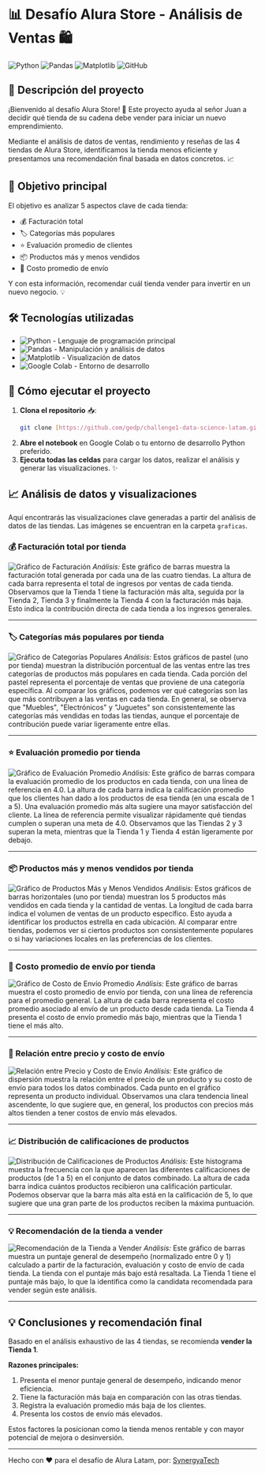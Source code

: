 # 📊 Desafío Alura Store - Análisis de Ventas 🛍️

![Python](https://img.shields.io/badge/Python-3776AB?style=for-the-badge&logo=python&logoColor=white)
![Pandas](https://img.shields.io/badge/Pandas-150458?style=for-the-badge&logo=pandas&logoColor=white)
![Matplotlib](https://img.shields.io/badge/Matplotlib-11557C?style=for-the-badge&logo=matplotlib&logoColor=white)
![GitHub](https://img.shields.io/badge/GitHub-100000?style=for-the-badge&logo=github&logoColor=white)

## 📝 Descripción del proyecto

¡Bienvenido al desafío Alura Store! 🎯 Este proyecto ayuda al señor Juan a decidir qué tienda de su cadena debe vender para iniciar un nuevo emprendimiento.

Mediante el análisis de datos de ventas, rendimiento y reseñas de las 4 tiendas de Alura Store, identificamos la tienda menos eficiente y presentamos una recomendación final basada en datos concretos. 📈

## 🎯 Objetivo principal

El objetivo es analizar 5 aspectos clave de cada tienda:
- 💰 Facturación total
- 🏷️ Categorías más populares
- ⭐ Evaluación promedio de clientes
- 📦 Productos más y menos vendidos
- 🚚 Costo promedio de envío

Y con esta información, recomendar cuál tienda vender para invertir en un nuevo negocio. 💡

## 🛠️ Tecnologías utilizadas

- ![Python](https://img.shields.io/badge/Python-3776AB?style=for-the-badge&logo=python&logoColor=white) - Lenguaje de programación principal
- ![Pandas](https://img.shields.io/badge/Pandas-150458?style=for-the-badge&logo=pandas&logoColor=white) - Manipulación y análisis de datos
- ![Matplotlib](https://img.shields.io/badge/Matplotlib-11557C?style=for-the-badge&logo=matplotlib&logoColor=white) - Visualización de datos
- ![Google Colab](https://img.shields.io/badge/Google_Colab-F9AB00?style=for-the-badge&logo=googlecolab&logoColor=white) - Entorno de desarrollo

## 🚀 Cómo ejecutar el proyecto

1. **Clona el repositorio** 📥:
    ```bash
    git clone [https://github.com/gedp/challenge1-data-science-latam.git](https://github.com/gedp/challenge1-data-science-latam.git)
    ```
2. **Abre el notebook** en Google Colab o tu entorno de desarrollo Python preferido.
3. **Ejecuta todas las celdas** para cargar los datos, realizar el análisis y generar las visualizaciones. ✨

## 📈 Análisis de datos y visualizaciones

Aquí encontrarás las visualizaciones clave generadas a partir del análisis de datos de las tiendas. Las imágenes se encuentran en la carpeta `graficas`.

### 💰 Facturación total por tienda

![Gráfico de Facturación](graficas/Facturacion_total_por_tiendas.png)
*Análisis:* Este gráfico de barras muestra la facturación total generada por cada una de las cuatro tiendas. La altura de cada barra representa el total de ingresos por ventas de cada tienda. Observamos que la Tienda 1 tiene la facturación más alta, seguida por la Tienda 2, Tienda 3 y finalmente la Tienda 4 con la facturación más baja. Esto indica la contribución directa de cada tienda a los ingresos generales.

---

### 🏷️ Categorías más populares por tienda

![Gráfico de Categorías Populares](graficas/categorias_populares.png)
*Análisis:* Estos gráficos de pastel (uno por tienda) muestran la distribución porcentual de las ventas entre las tres categorías de productos más populares en cada tienda. Cada porción del pastel representa el porcentaje de ventas que proviene de una categoría específica. Al comparar los gráficos, podemos ver qué categorías son las que más contribuyen a las ventas en cada tienda. En general, se observa que "Muebles", "Electrónicos" y "Juguetes" son consistentemente las categorías más vendidas en todas las tiendas, aunque el porcentaje de contribución puede variar ligeramente entre ellas.

---

### ⭐ Evaluación promedio por tienda

![Gráfico de Evaluación Promedio](graficas/Evaluacion_promedio.png)
*Análisis:* Este gráfico de barras compara la evaluación promedio de los productos en cada tienda, con una línea de referencia en 4.0. La altura de cada barra indica la calificación promedio que los clientes han dado a los productos de esa tienda (en una escala de 1 a 5). Una evaluación promedio más alta sugiere una mayor satisfacción del cliente. La línea de referencia permite visualizar rápidamente qué tiendas cumplen o superan una meta de 4.0. Observamos que las Tiendas 2 y 3 superan la meta, mientras que la Tienda 1 y Tienda 4 están ligeramente por debajo.

---

### 📦 Productos más y menos vendidos por tienda

![Gráfico de Productos Más y Menos Vendidos](graficas/productos_mas_vendidos.png)
*Análisis:* Estos gráficos de barras horizontales (uno por tienda) muestran los 5 productos más vendidos en cada tienda y la cantidad de ventas. La longitud de cada barra indica el volumen de ventas de un producto específico. Esto ayuda a identificar los productos estrella en cada ubicación. Al comparar entre tiendas, podemos ver si ciertos productos son consistentemente populares o si hay variaciones locales en las preferencias de los clientes.

---

### 🚚 Costo promedio de envío por tienda

![Gráfico de Costo de Envío Promedio](graficas/costo_promedio.png)
*Análisis:* Este gráfico de barras muestra el costo promedio de envío por tienda, con una línea de referencia para el promedio general. La altura de cada barra representa el costo promedio asociado al envío de un producto desde cada tienda. La Tienda 4 presenta el costo de envío promedio más bajo, mientras que la Tienda 1 tiene el más alto.

---

### 🔗 Relación entre precio y costo de envío

![Relación entre Precio y Costo de Envío](graficas/relacion_precio_envio.png)
*Análisis:* Este gráfico de dispersión muestra la relación entre el precio de un producto y su costo de envío para todos los datos combinados. Cada punto en el gráfico representa un producto individual. Observamos una clara tendencia lineal ascendente, lo que sugiere que, en general, los productos con precios más altos tienden a tener costos de envío más elevados.

---

### 📈 Distribución de calificaciones de productos

![Distribución de Calificaciones de Productos](graficas/calificaciones_de_productos.png)
*Análisis:* Este histograma muestra la frecuencia con la que aparecen las diferentes calificaciones de productos (de 1 a 5) en el conjunto de datos combinado. La altura de cada barra indica cuántos productos recibieron una calificación particular. Podemos observar que la barra más alta está en la calificación de 5, lo que sugiere que una gran parte de los productos reciben la máxima puntuación.

---

### 💡 Recomendación de la tienda a vender

![Recomendación de la Tienda a Vender](graficas/tienda_recomendada.png)
*Análisis:* Este gráfico de barras muestra un puntaje general de desempeño (normalizado entre 0 y 1) calculado a partir de la facturación, evaluación y costo de envío de cada tienda. La tienda con el puntaje más bajo está resaltada. La Tienda 1 tiene el puntaje más bajo, lo que la identifica como la candidata recomendada para vender según este análisis.

---

## 💡 Conclusiones y recomendación final

Basado en el análisis exhaustivo de las 4 tiendas, se recomienda **vender la Tienda 1**.

**Razones principales:**
1. Presenta el menor puntaje general de desempeño, indicando menor eficiencia.
2. Tiene la facturación más baja en comparación con las otras tiendas.
3. Registra la evaluación promedio más baja de los clientes.
4. Presenta los costos de envío más elevados.

Estos factores la posicionan como la tienda menos rentable y con mayor potencial de mejora o desinversión.

---
Hecho con ❤️ para el desafío de Alura Latam, por: [SynergyaTech](https://synergya.tech)
